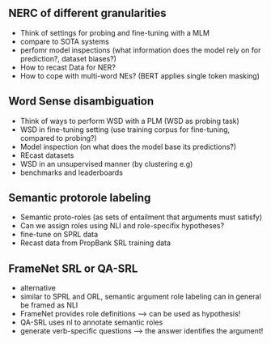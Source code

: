 __NERC of different granularities__
-
  - Think of settings for probing and fine-tuning with a MLM
  - compare to SOTA systems
  - perfomr model inspections (what information does the model rely on for prediction?, dataset biases?)
  - How to recast Data for NER?
  - How to cope with multi-word NEs? (BERT applies single token masking)
 
 __Word Sense disambiguation__
 -
  - Think of ways to perform WSD with a PLM (WSD as probing task)
  - WSD in fine-tuning setting (use training corpus for fine-tuning, compared to probing?)
  - Model inspection (on what does the model base its predictions?)
  - REcast datasets
  - WSD in an unsupervised manner (by clustering e.g)
  - benchmarks and leaderboards

__Semantic protorole labeling__
-
  - Semantic proto-roles (as sets of entailment that arguments must satisfy)
  - Can we assign roles using NLI and role-specifix hypotheses?
  - fine-tune on SPRL data
  - Recast data from PropBank SRL training data

__FrameNet SRL or QA-SRL__
-
  - alternative
  - similar to SPRL and ORL, semantic argument role labeling can in general be framed as NLI
  - FrameNet provides role definitions --> can be used as hypothesis!
  - QA-SRL uses nl to annotate semantic roles
  - generate verb-specific questions --> the answer identifies the argument!
